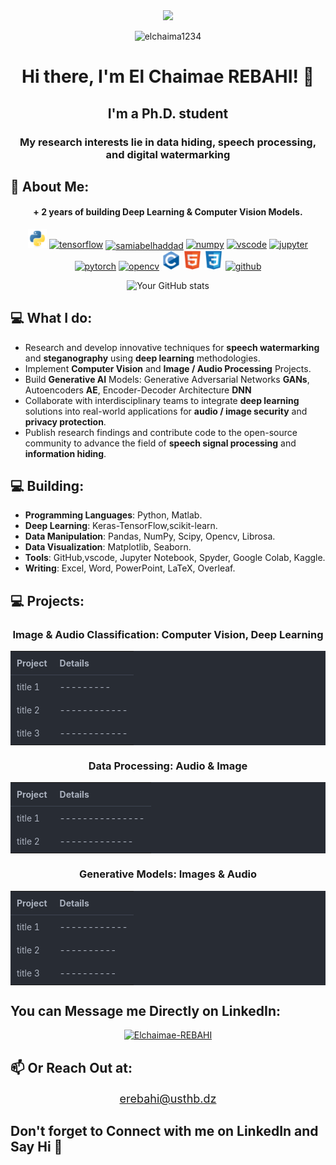 <div id="header" align="center">
  <img src="https://media.giphy.com/media/M9gbBd9nbDrOTu1Mqx/giphy.gif" width="100"/>
</div>
<p align="center"> <img src="https://komarev.com/ghpvc/?username=elchaima1234&label=Profile%20views&color=0e75b6&style=flat" alt="elchaima1234" /> </p>

  
<h1 align="center"> Hi there, I'm El Chaimae REBAHI! 👋</h1>
<h2 align="center">I'm a Ph.D. student </h2>
<h3 align="center">My research interests lie in data hiding, speech processing, and digital watermarking</h3>


## 🌟 About Me:
<h4 align="center">+ 2 years of building Deep Learning & Computer Vision Models.
</h4 >


<p align="center">
  <a href="https://www.python.org" target="_blank" rel="noreferrer"><img src="https://raw.githubusercontent.com/devicons/devicon/master/icons/python/python-original.svg" alt="python" width="30" height="30"/></a>
  <a href="https://www.tensorflow.org" target="_blank" rel="noreferrer"><img src="https://www.vectorlogo.zone/logos/tensorflow/tensorflow-icon.svg" alt="tensorflow" width="30" height="30"/></a>
  <a href="https://scikit-learn.org" target="blank"><img align="center" src="https://raw.githubusercontent.com/rahuldkjain/github-profile-readme-generator/master/src/images/icons/AIML/scikit.svg" 
     alt="samiabelhaddad" height="30" width="30" /></a>
  <a href="https://numpy.org" target="_blank" rel="noreferrer"><img src="https://www.vectorlogo.zone/logos/numpy/numpy-icon.svg" alt="numpy" width="30" height="30"/></a>
  <a href="https://code.visualstudio.com" target="_blank" rel="noreferrer"><img src="https://www.vectorlogo.zone/logos/visualstudio_code/visualstudio_code-icon.svg" alt="vscode" width="30" height="30"/></a>
  <a href="https://jupyter.org" target="_blank" rel="noreferrer"><img src="https://www.vectorlogo.zone/logos/jupyter/jupyter-icon.svg" alt="jupyter" width="30" height="30"/></a> 
  <a href="https://pytorch.org" target="_blank" rel="noreferrer"><img src="https://www.vectorlogo.zone/logos/pytorch/pytorch-icon.svg" alt="pytorch" width="30" height="30"/></a>
  <a href="https://opencv.org" target="_blank" rel="noreferrer"><img src="https://raw.githubusercontent.com/rahuldkjain/github-profile-readme-generator/master/src/images/icons/AIML/opencv.svg" alt="opencv" 
     height="30" width="30" /></a>
  <a href="https://en.wikipedia.org/wiki/C_(programming_language)" target="_blank" rel="noreferrer"><img src="https://raw.githubusercontent.com/devicons/devicon/master/icons/c/c-original.svg" alt="c" width="30" 
    height="30"/></a>
  <a href="https://developer.mozilla.org/en-US/docs/Web/HTML" target="_blank" rel="noreferrer"><img src="https://raw.githubusercontent.com/devicons/devicon/master/icons/html5/html5-original.svg" alt="html" 
     width="30" height="30"/></a>
  <a href="https://developer.mozilla.org/en-US/docs/Web/CSS" target="_blank" rel="noreferrer"><img src="https://raw.githubusercontent.com/devicons/devicon/master/icons/css3/css3-original.svg" alt="css" 
     width="30" height="30"/></a>
  <a href="https://github.com" target="_blank" rel="noreferrer"><img src="https://www.vectorlogo.zone/logos/github/github-icon.svg" alt="github" width="30" height="30"/></a>
 
</p>

<p align="center">
  <img src="https://github-readme-stats.vercel.app/api/top-langs/?username=ELCHAIMA1234&theme=onedark&langs_count=10&layout=compact&hide=html,css" alt="Your GitHub stats" />
</p>

<p>

## 💻 What I do:

 - Research and develop innovative techniques for **speech watermarking** and **steganography** using **deep learning** methodologies.
 - Implement **Computer Vision** and **Image / Audio Processing** Projects.
 - Build **Generative AI** Models: Generative Adversarial Networks **GANs**, Autoencoders **AE**, Encoder-Decoder Architecture **DNN**
 - Collaborate with interdisciplinary teams to integrate **deep learning** solutions into real-world applications for **audio / image security** and **privacy protection**.
 - Publish research findings and contribute code to the open-source community to advance the field of **speech signal processing** and **information hiding**.

## 💻 Building:

- **Programming Languages**: Python, Matlab.
- **Deep Learning**: Keras-TensorFlow,scikit-learn.
- **Data Manipulation**: Pandas, NumPy, Scipy, Opencv, Librosa.
- **Data Visualization**: Matplotlib, Seaborn.
- **Tools**:  GitHub,vscode, Jupyter Notebook, Spyder, Google Colab, Kaggle.
- **Writing**: Excel, Word, PowerPoint, LaTeX, Overleaf.
  

## 💻 Projects:

  <h3 align="center">Image & Audio Classification: Computer Vision, Deep Learning</h3>
<table style="border-collapse: collapse; width: 100%; margin: auto; background-color: #282c34; color: #abb2bf;">
    <tr style="border-bottom: 1px solid #3e4451;">
      <th style="padding: 10px; text-align: left;">Project</th>
      <th style="padding: 10px; text-align: left;">Details</th>
    </tr>
    <tr>
      <td style="padding: 10px;">title 1</td>
      <td style="padding: 10px;">---------</td>
    </tr>
    <tr>
      <td style="padding: 10px;">title 2 </td>
      <td style="padding: 10px;">------------</td>
    </tr>
    <tr>
      <td style="padding: 10px;">title 3</td>
      <td style="padding: 10px;">------------</td>
    </tr>
</table>


<p align="center">
  <h3 align="center">Data Processing: Audio & Image </h3>
</p>

<table style="border-collapse: collapse; width: 100%; margin: auto; background-color: #282c34; color: #abb2bf;">
    <tr style="border-bottom: 1px solid #3e4451;">
      <th style="padding: 10px; text-align: left;">Project</th>
      <th style="padding: 10px; text-align: left;">Details</th>
    </tr>
    <tr>
      <td style="padding: 10px;">title 1 </td>
      <td style="padding: 10px;">---------------</td>
    </tr>
    <tr>
      <td style="padding: 10px;">title 2 </td>
      <td style="padding: 10px;">-------------</td>
    </tr>


  </table>
<p align="center">
  <h3 align="center">Generative Models: Images & Audio</h3>
</p>
<table style="border-collapse: collapse; width: 100%; margin: auto; background-color: #282c34; color: #abb2bf;">
    <tr style="border-bottom: 1px solid #3e4451;">
      <th style="padding: 10px; text-align: left;">Project</th>
      <th style="padding: 10px; text-align: left;">Details</th>
    </tr>
    <tr>
      <td style="padding: 10px;">title 1</td>
      <td style="padding: 10px;">------------</td>
    </tr>
    <tr>
      <td style="padding: 10px;">title 2 </td>
      <td style="padding: 10px;">----------</td>
    </tr>
     <tr>
      <td style="padding: 10px;">title 3</td>
      <td style="padding: 10px;">----------</td>
    </tr>
    
  </table>



## You can Message me Directly on LinkedIn:
<p  align="center">
<a  href="https://www.linkedin.com/in/el-chaimae-rebahi/" target="blank"><img src="https://raw.githubusercontent.com/rahuldkjain/github-profile-readme-generator/master/src/images/icons/Social/linked-in-alt.svg" 
alt="Elchaimae-REBAHI" height="30" width="30" />  </a></P>

## 📫 Or Reach Out at:
<p align="center" style="font-size: 18px;"> <a href="mailto:samiamagbelhaddd@gmail.com"> erebahi@usthb.dz </a> </p>

## Don't forget to Connect with me on LinkedIn and Say Hi 🚀

